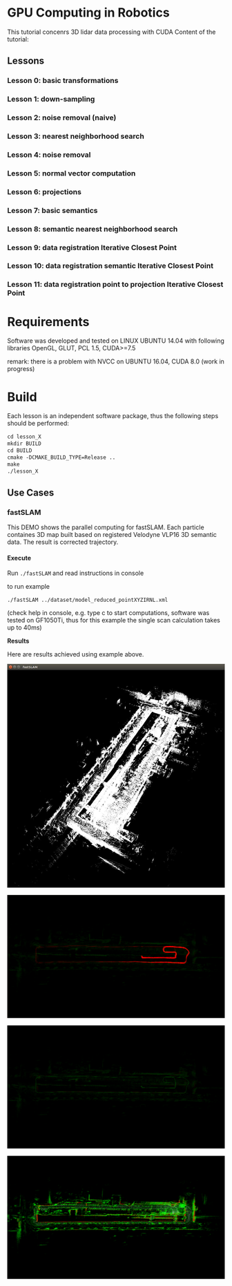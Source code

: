 # GPU Computing in Robotics

This tutorial concenrs 3D lidar data processing with CUDA
Content of the tutorial:

## Lessons

### Lesson 0: basic transformations

### Lesson 1: down-sampling

### Lesson 2: noise removal (naive)

### Lesson 3: nearest neighborhood search

### Lesson 4: noise removal

### Lesson 5: normal vector computation

### Lesson 6: projections

### Lesson 7: basic semantics

### Lesson 8: semantic nearest neighborhood search

### Lesson 9: data registration Iterative Closest Point

### Lesson 10: data registration semantic Iterative Closest Point

### Lesson 11: data registration point to projection Iterative Closest Point

# Requirements

Software was developed and tested on LINUX UBUNTU 14.04 with following libraries
OpenGL, GLUT, PCL 1.5, CUDA>=7.5

remark: there is a problem with NVCC on UBUNTU 16.04, CUDA 8.0 (work in progress)

# Build
Each lesson is an independent software package, thus the following steps should be performed:
```
cd lesson_X
mkdir BUILD
cd BUILD
cmake -DCMAKE_BUILD_TYPE=Release ..
make
./lesson_X
```
## Use Cases

### fastSLAM
This DEMO shows the parallel computing for fastSLAM. Each particle containes 3D map built based on registered Velodyne VLP16 3D semantic data. The result is corrected trajectory.

#### Execute

Run `./fastSLAM` and read instructions in console


to run example
```
./fastSLAM ../dataset/model_reduced_pointXYZIRNL.xml
```
(check help in console, e.g. type c to start computations, software was tested on GF1050Ti, thus for this example the single scan calculation takes up to 40ms)

**Results**

Here are results achieved using example above.

![fastSLAM](images/fastSLAM.jpg)

![fastSLAM-allTrajectories](images/fastSLAM-allTrajectories.png)

![fastSLAM-bestTrajectory](images/fastSLAM-bestTrajectory.png)

![fastSLAM-semanticData](images/fastSLAM-semanticData.png)
